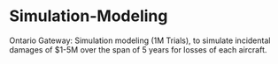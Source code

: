 # Simulation-Modeling
Ontario Gateway: Simulation modeling (1M Trials), to simulate incidental damages of $1-5M over the span of 5 years for losses of each aircraft.
